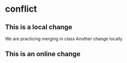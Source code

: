 # conflict

## This is a local change
We are practicing merging in class 
Another change locally
## This is an online change
